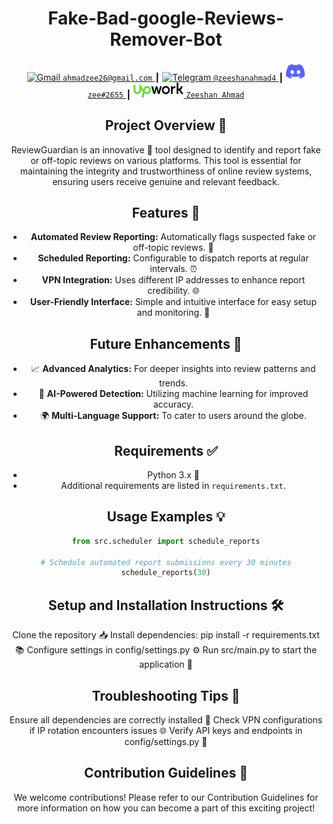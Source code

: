 <h1 align="center">Fake-Bad-google-Reviews-Remover-Bot</h1>
<div align="center">
  <a href="https://mail.google.com/mail/u/?authuser=ahmadzee26@gmail.com">
    <img alt="Gmail" width="30px" 
src="https://edent.github.io/SuperTinyIcons/images/svg/gmail.svg" />
    <code>ahmadzee26@gmail.com</code>
  </a>
  <span> ┃ </span>
  
  <a href="https://t.me/zeeshanahmad4">
    <img alt="Telegram" width="30px" 
src="https://edent.github.io/SuperTinyIcons/images/svg/telegram.svg" />
    <code>@zeeshanahmad4</code>
  </a>
  <span> ┃ </span>
  
  <a href="https://discord.com">
    <img alt="Discord" width="30px" src="https://github.com/Zeeshanahmad4/RealEstateMate-WhatsApp-Group-Management-Bot/blob/main/discord-icon-svgrepo-com.svg" />
    <code>zee#2655</code>
  </a>
  <span> ┃ </span>
  
  <a href="https://www.upwork.com/freelancers/zeeshanahmad291">
    <img alt="Upwork" width="80px" 
src="https://github.com/Zeeshanahmad4/Zeeshanahmad4/blob/main/upwork.svg" />
    <code>Zeeshan Ahmad</code>
  </a>


## Project Overview 🌟
ReviewGuardian is an innovative 🚀 tool designed to identify and report fake or off-topic reviews on various platforms. This tool is essential for maintaining the integrity and trustworthiness of online review systems, ensuring users receive genuine and relevant feedback.

## Features 🌈
- **Automated Review Reporting:** Automatically flags suspected fake or off-topic reviews. 🤖
- **Scheduled Reporting:** Configurable to dispatch reports at regular intervals. ⏰
- **VPN Integration:** Uses different IP addresses to enhance report credibility. 🌐
- **User-Friendly Interface:** Simple and intuitive interface for easy setup and monitoring. 👥

## Future Enhancements 🚧
- 📈 **Advanced Analytics:** For deeper insights into review patterns and trends.
- 🧠 **AI-Powered Detection:** Utilizing machine learning for improved accuracy.
- 🌍 **Multi-Language Support:** To cater to users around the globe.

## Requirements ✅
- Python 3.x 🐍
- Additional requirements are listed in `requirements.txt`.

## Usage Examples 💡
```python
from src.scheduler import schedule_reports

# Schedule automated report submissions every 30 minutes
schedule_reports(30)
```

## Setup and Installation Instructions 🛠️
Clone the repository 📥
Install dependencies: pip install -r requirements.txt 📚
Configure settings in config/settings.py ⚙️
Run src/main.py to start the application 🚀

## Troubleshooting Tips 🔧
Ensure all dependencies are correctly installed 🔄
Check VPN configurations if IP rotation encounters issues 🌐
Verify API keys and endpoints in config/settings.py 🔑

## Contribution Guidelines 🤝
We welcome contributions! Please refer to our Contribution Guidelines for more information on how you can become a part of this exciting project!

